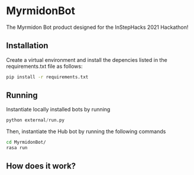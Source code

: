 # MyrmidonBot

The Myrmidon Bot product designed for the InStepHacks 2021 Hackathon!

## Installation
Create a virtual environment and install the depencies listed in the requirements.txt file as follows:

```bash
pip install -r requirements.txt
```

## Running
Instantiate locally installed bots by running 

```python 
python external/run.py
```

Then, instantiate the Hub bot by running the following commands

```bash
cd MyrmidonBot/
rasa run
```

## How does it work?

